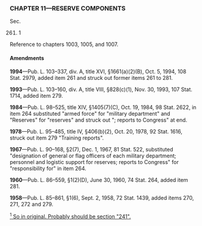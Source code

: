 ### **CHAPTER 11—RESERVE COMPONENTS** ###

Sec.

261. 1

Reference to chapters 1003, 1005, and 1007.

#### Amendments ####

**1994**—Pub. L. 103–337, div. A, title XVI, §1661(a)(2)(B), Oct. 5, 1994, 108 Stat. 2979, added item 261 and struck out former items 261 to 281.

**1993**—Pub. L. 103–160, div. A, title VIII, §828(c)(1), Nov. 30, 1993, 107 Stat. 1714, added item 279.

**1984**—Pub. L. 98–525, title XIV, §1405(7)(C), Oct. 19, 1984, 98 Stat. 2622, in item 264 substituted "armed force" for "military department" and "Reserves" for "reserves" and struck out "; reports to Congress" at end.

**1978**—Pub. L. 95–485, title IV, §406(b)(2), Oct. 20, 1978, 92 Stat. 1616, struck out item 279 "Training reports".

**1967**—Pub. L. 90–168, §2(7), Dec. 1, 1967, 81 Stat. 522, substituted "designation of general or flag officers of each military department; personnel and logistic support for reserves; reports to Congress" for "responsibility for" in item 264.

**1960**—Pub. L. 86–559, §1(2)(D), June 30, 1960, 74 Stat. 264, added item 281.

**1958**—Pub. L. 85–861, §1(6), Sept. 2, 1958, 72 Stat. 1439, added items 270, 271, 272 and 279.

[<sup>1</sup> So in original. Probably should be section "241".](#CHAPTER11_1)